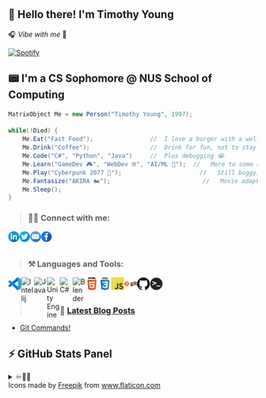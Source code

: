 ## 👋 Hello there! I'm Timothy Young

🎧 _Vibe with me_ 🎺

[![Spotify](https://spotify-stats-timothyoung97.vercel.app/api/spotify)](https://open.spotify.com/user/31qd72w5v25ss2gn6tpaoaenqfru)

## 📟 I'm a CS Sophomore @ NUS School of Computing 

```java
MatrixObject Me = new Person("Timothy Young", 1997);

while(!Died) {
    Me.Eat("Fast Food");                //  I love a burger with a well grilled patty 🍔
    Me.Drink("Coffee");                 //  Drink for fun, not to stay awake 🤡
    Me.Code("C#", "Python", "Java")     //  Plus debugging 😭
    Me.Learn("GameDev 🎮", "WebDev 🌐", "AI/ML 🤖");  //   More to come hehe ... 👨🏻‍💻 
    Me.Play("Cyberpunk 2077 🌆");                      //   Still buggy, but it's cool      m̸̛̫̤̮̙͈̘̼͔͎̮̺̀̉͊̍́͐́̄̇̍͛́̈́̿̏̓̃̑̋̚͜͜ͅá̵̳̜̦͙̥̜̼̬̙̭̘̈́̿̑́̿͆͐̀ͅͅt̶̡̛̬̦͙̻͉͔̺͗̉̀͐̓̍̊̾̌̈̀̍̀̒͛̒͝͝ͅr̸̡̧̦̘̖̬͇̮̺̿̏͌̃̾̍͜͝i̸̡̯̦̹̫͚̗̟̗͕̿̂́̌̑̆̈́̐͂͊̅́͒̑͝͝x̴̤̮̰̥̦̗͛
    Me.Fantasize("AKIRA 🏍️");                          //   Movie adaptation != Comics ⚠️
    Me.Sleep();
}
```

> ### 🤝🏼 Connect with me:

[<img align="left" alt="Timothyoung | LinkedIn" width="22px" src="public\linkedin.png" />][linkedin]
[<img align="left" alt="Timothyoung | Twitter" width="22px" src="public\twitter.png" />][twitter]
[<img align="left" alt="Timothyoung | Email" width="22px" src="public\email.png" />][email]
[<img align="left" alt="Timothyoung | Facebook" width="22px" src="public\facebook.png" />][facebook]

<br />
<br />

> ### ⚒️ Languages and Tools:

<img align="left" alt="Visual Studio Code" width="26px" src="https://raw.githubusercontent.com/github/explore/80688e429a7d4ef2fca1e82350fe8e3517d3494d/topics/visual-studio-code/visual-studio-code.png" />
<img align="left" alt="Intellij" width="26px" src="https://upload.wikimedia.org/wikipedia/commons/9/9c/IntelliJ_IDEA_Icon.svg" />
<img align="left" alt="Java" width="26px" src="https://cdn-icons-png.flaticon.com/512/226/226777.png" />
<img align="left" alt="Unity Engine" width="26px" src="https://cdn.icon-icons.com/icons2/2248/PNG/512/unity_icon_136074.png" />
<img align="left" alt="C#" width="26px" src="https://upload.wikimedia.org/wikipedia/commons/4/4f/Csharp_Logo.png" />
<img align="left" alt="Blender" width="26px" src="https://upload.wikimedia.org/wikipedia/commons/0/0c/Blender_logo_no_text.svg" />
<img align="left" alt="HTML5" width="26px" src="https://raw.githubusercontent.com/github/explore/80688e429a7d4ef2fca1e82350fe8e3517d3494d/topics/html/html.png" />
<img align="left" alt="CSS3" width="26px" src="https://raw.githubusercontent.com/github/explore/80688e429a7d4ef2fca1e82350fe8e3517d3494d/topics/css/css.png" />
<img align="left" alt="JavaScript" width="26px" src="https://raw.githubusercontent.com/github/explore/80688e429a7d4ef2fca1e82350fe8e3517d3494d/topics/javascript/javascript.png" />
<img align="left" alt="Git" width="26px" src="https://raw.githubusercontent.com/github/explore/80688e429a7d4ef2fca1e82350fe8e3517d3494d/topics/git/git.png" />
<img align="left" alt="GitHub" width="26px" src="https://raw.githubusercontent.com/github/explore/78df643247d429f6cc873026c0622819ad797942/topics/github/github.png" />
<img align="left" alt="Terminal" width="26px" src="https://raw.githubusercontent.com/github/explore/80688e429a7d4ef2fca1e82350fe8e3517d3494d/topics/terminal/terminal.png" />

<br />
<br />

> ### 📕 [Latest Blog Posts](https://dev.to/timothyoung97)

<!-- BLOG-POST-LIST:START -->
- [Git Commands!](https://dev.to/timothyoung97/git-commands-3pkh)
<!-- BLOG-POST-LIST:END -->

## ⚡ GitHub Stats Panel

<details>
  <summary>♾️📶🆙</summary>

  <h4><i>Recent Activities</i></h2>

<!--START_SECTION:activity-->
1. ❗️ Closed issue [#1](https://github.com/Timothyoung97/Timothyoung97/issues/1) in [Timothyoung97/Timothyoung97](https://github.com/Timothyoung97/Timothyoung97)
2. 💪 Opened PR [#11](https://github.com/NUS-Accessibility-Mapping/website/pull/11) in [NUS-Accessibility-Mapping/website](https://github.com/NUS-Accessibility-Mapping/website)
3. ❗️ Opened issue [#1](https://github.com/Timothyoung97/Timothyoung97/issues/1) in [Timothyoung97/Timothyoung97](https://github.com/Timothyoung97/Timothyoung97)
4. ❗️ Opened issue [#10](https://github.com/Timothyoung97/pe/issues/10) in [Timothyoung97/pe](https://github.com/Timothyoung97/pe)
5. ❗️ Opened issue [#9](https://github.com/Timothyoung97/pe/issues/9) in [Timothyoung97/pe](https://github.com/Timothyoung97/pe)
<!--END_SECTION:activity-->

---

<h4><i>General Stats</i></h2>

  <p align="center">
    <code><img align="center" src="https://github-readme-stats.vercel.app/api?username=Timothyoung97&count_private=true&show_icons=true&theme=blue-green" /></code>
    <code><img align="center" src="https://github-readme-stats.vercel.app/api/top-langs/?username=Timothyoung97&theme=blue-green&count_private=true" /></code>
  </p>  

---

<h4><i>Wakatime Stats</i></h2>
    
<!--START_SECTION:waka-->
![Profile Views](http://img.shields.io/badge/Profile%20Views-6-blue)

![Lines of code](https://img.shields.io/badge/From%20Hello%20World%20I%27ve%20Written-90%20Thousand%20lines%20of%20code-blue)

**🐱 My GitHub Data** 

> 🏆 170 Contributions in the Year 2022
 > 
> 📦 173.2 kB Used in GitHub's Storage 
 > 
> 💼 Opted to Hire
 > 
> 📜 26 Public Repositories 
 > 
> 🔑 12 Private Repositories  
 > 
**I'm a Night 🦉** 

```text
🌞 Morning    60 commits     ███░░░░░░░░░░░░░░░░░░░░░░   13.39% 
🌆 Daytime    146 commits    ████████░░░░░░░░░░░░░░░░░   32.59% 
🌃 Evening    110 commits    ██████░░░░░░░░░░░░░░░░░░░   24.55% 
🌙 Night      132 commits    ███████░░░░░░░░░░░░░░░░░░   29.46%

```
📅 **I'm Most Productive on Friday** 

```text
Monday       77 commits     ████░░░░░░░░░░░░░░░░░░░░░   17.19% 
Tuesday      63 commits     ███░░░░░░░░░░░░░░░░░░░░░░   14.06% 
Wednesday    55 commits     ███░░░░░░░░░░░░░░░░░░░░░░   12.28% 
Thursday     55 commits     ███░░░░░░░░░░░░░░░░░░░░░░   12.28% 
Friday       85 commits     ████░░░░░░░░░░░░░░░░░░░░░   18.97% 
Saturday     64 commits     ███░░░░░░░░░░░░░░░░░░░░░░   14.29% 
Sunday       49 commits     ██░░░░░░░░░░░░░░░░░░░░░░░   10.94%

```


📊 **This Week I Spent My Time On** 

```text
⌚︎ Time Zone: Asia/Singapore

💬 Programming Languages: 
Python                   8 hrs 36 mins       ███████████░░░░░░░░░░░░░░   43.79% 
Markdown                 6 hrs 34 mins       ████████░░░░░░░░░░░░░░░░░   33.4% 
JavaScript               2 hrs 3 mins        ██░░░░░░░░░░░░░░░░░░░░░░░   10.5% 
CSS                      1 hr 13 mins        █░░░░░░░░░░░░░░░░░░░░░░░░   6.23% 
Text                     41 mins             █░░░░░░░░░░░░░░░░░░░░░░░░   3.51%

🔥 Editors: 
VS Code                  19 hrs 15 mins      ████████████████████████░   97.87% 
Visual Studio            25 mins             ░░░░░░░░░░░░░░░░░░░░░░░░░   2.13%

🐱‍💻 Projects: 
CS3243-Docs              8 hrs 46 mins       ███████████░░░░░░░░░░░░░░   44.59% 
Unknown Project          6 hrs 11 mins       ███████░░░░░░░░░░░░░░░░░░   31.49% 
rendr-frontend           3 hrs 21 mins       ████░░░░░░░░░░░░░░░░░░░░░   17.09% 
CS2102-Doc               1 hr                █░░░░░░░░░░░░░░░░░░░░░░░░   5.16% 
VARlabs_Starter          18 mins             ░░░░░░░░░░░░░░░░░░░░░░░░░   1.58%

💻 Operating System: 
Windows                  19 hrs 40 mins      █████████████████████████   100.0%

```

**I Mostly Code in Python** 

```text
Python                   4 repos             ████████░░░░░░░░░░░░░░░░░   33.33% 
C                        3 repos             ██████░░░░░░░░░░░░░░░░░░░   25.0% 
JavaScript               2 repos             ████░░░░░░░░░░░░░░░░░░░░░   16.67% 
Java                     1 repo              ██░░░░░░░░░░░░░░░░░░░░░░░   8.33% 
HTML                     1 repo              ██░░░░░░░░░░░░░░░░░░░░░░░   8.33%

```


**Timeline**

![Chart not found](https://raw.githubusercontent.com/Timothyoung97/Timothyoung97/main/charts/bar_graph.png) 


 Last Updated on 18/02/2022 18:45:40 UTC
<!--END_SECTION:waka-->
    
</details>

[facebook]: https://www.facebook.com/TimYoung97
[email]: mailto:e0518553@u.nus.edu
[twitter]: https://twitter.com/timothyoung97
[linkedin]: https://www.linkedin.com/in/shiyuan-yang97/

<div>Icons made by <a href="https://www.freepik.com" title="Freepik">Freepik</a> from <a href="https://www.flaticon.com/" title="Flaticon">www.flaticon.com</a></div>